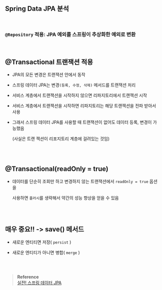 ## Spring Data JPA 분석

<br/>

### `@Repository` 적용: JPA 예외를 스프링이 추상화한 예외로 변환

<br/>

## @Transactional 트랜잭션 적용

- JPA의 모든 변경은 트랜잭션 안에서 동작

- 스프링 데이터 JPA는 변경`(등록, 수정, 삭제)` 메서드를 트랜잭션 처리

- 서비스 계층에서 트랜잭션을 시작하지 않으면 리파지토리에서 트랜잭션 시작

- 서비스 계층에서 트랜잭션을 시작하면 리파지토리는 해당 트랜잭션을 전파 받아서 사용

- 그래서 스프링 데이터 JPA를 사용할 때 트랜잭션이 없어도 데이터 등록, 변경이 가능했음

    (사실은 트랜
잭션이 리포지토리 계층에 걸려있는 것임)

<br/><br/>

## @Transactional(readOnly = true)

- 데이터를 단순히 조회만 하고 변경하지 않는
 트랜잭션에서 `readOnly = true` 옵션을
 
  사용하면 `플러시`를 생략해서 약간의 성능 향상을 얻을 수 있음


<br/><br/>


## 매우 중요!! -> save() 메서드

- 새로운 엔티티면 저장( `persist` )

- 새로운 엔티티가 아니면 병합( `merge` )


<br/><br/>

>**Reference** <br/>[실전! 스프링 데이터 JPA](https://www.inflearn.com/course/%EC%8A%A4%ED%94%84%EB%A7%81-%EB%8D%B0%EC%9D%B4%ED%84%B0-JPA-%EC%8B%A4%EC%A0%84?_gl=1*1x5vsec*_ga*OTY2ODU2MjYxLjE2NzkwNjYzNDU.*_ga_85V6SRKGJV*MTY5MjMyMTczNi40MC4xLjE2OTIzNDAwNDguNTIuMC4w)

